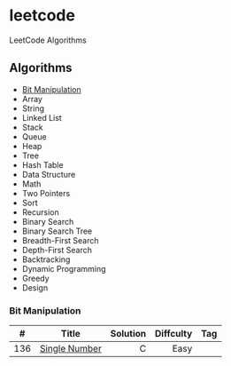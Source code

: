 # leetcode
LeetCode Algorithms

## Algorithms
* [Bit Manipulation](#Bit-Manipulation)
* Array
* String
* Linked List
* Stack
* Queue
* Heap
* Tree
* Hash Table
* Data Structure
* Math
* Two Pointers
* Sort
* Recursion
* Binary Search
* Binary Search Tree
* Breadth-First Search
* Depth-First Search
* Backtracking
* Dynamic Programming
* Greedy
* Design

### Bit Manipulation

| #        | Title           |Solution  | Diffculty  | Tag  |
| ------------- |:-------------:| -----:| -----:| -----:|
|136  | [Single Number](https://leetcode.com/problems/single-number/#/description) |C |Easy | |
